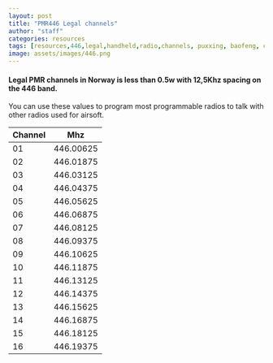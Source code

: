 ```yaml
---
layout: post
title: "PMR446 Legal channels"
author: "staff"
categories: resources
tags: [resources,446,legal,handheld,radio,channels, puxxing, baofeng, cobra, mhz,featured]
image: assets/images/446.png
---
```


#### Legal PMR channels in Norway is less than 0.5w with 12,5Khz spacing on the 446 band.
You can use these values to program most programmable radios to talk with other radios used for airsoft.

| Channel   	| Mhz  	| 
|---	|---	|
| 01  	| 446.00625  	|
| 02  	| 446.01875  	|
| 03  	| 446.03125  	|
| 04  	| 446.04375  	|
| 05  	| 446.05625  	|
| 06  	| 446.06875  	|
| 07  	| 446.08125  	|
| 08  	| 446.09375  	|
| 09  	| 446.10625  	|
| 10  	| 446.11875  	|
| 11  	| 446.13125  	|
| 12  	| 446.14375  	|
| 13  	| 446.15625  	|
| 14  	| 446.16875  	|
| 15  	| 446.18125  	|
| 16  	| 446.19375  	|

